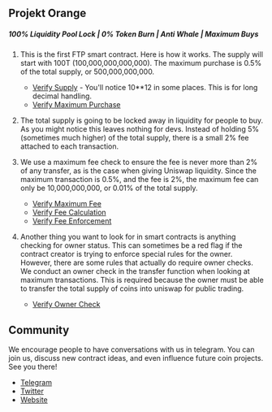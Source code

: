 ## Projekt Orange

##### 100% Liquidity Pool Lock | 0% Token Burn | Anti Whale | Maximum Buys

1. This is the first FTP smart contract. Here is how it works. The supply will start with 100T (100,000,000,000,000). The maximum purchase is 0.5% of the total supply, or 500,000,000,000.

      * [Verify Supply](projektOrange.sol#L502) - You'll notice 10**12 in some places. This is for long decimal handling.
      * [Verify Maximum Purchase](projektOrange.sol#L510)

2. The total supply is going to be locked away in liquidity for people to buy. As you might notice this leaves nothing for devs. Instead of holding 5% (sometimes much higher) of the total supply, there is a small 2% fee attached to each transaction.

3. We use a maximum fee check to ensure the fee is never more than 2% of any transfer, as is the case when giving Uniswap liquidity. Since the maximum transaction is 0.5%, and the fee is 2%, the maximum fee can only be 10,000,000,000, or 0.01% of the total supply.

      * [Verify Maximum Fee](projektOrange.sol#L511)
      * [Verify Fee Calculation](projektOrange.sol#L590)
      * [Verify Fee Enforcement](projektOrange.sol#L593)

4. Another thing you want to look for in smart contracts is anything checking for owner status. This can sometimes be a red flag if the contract creator is trying to enforce special rules for the owner. However, there are some rules that actually do require owner checks. We conduct an owner check in the transfer function when looking at maximum transactions. This is required because the owner must be able to transfer the total supply of coins into uniswap for public trading.

      * [Verify Owner Check](projektOrange.sol#L586)

## Community

We encourage people to have conversations with us in telegram. You can join us, discuss new contract ideas, and even influence future coin projects. See you there!
 
* [Telegram](https://t.me/fairtokenproject)
* [Twitter](https://twitter.com/token_project)
* [Website](https://fairtokenproject.com)
